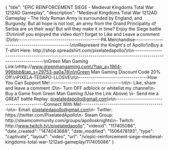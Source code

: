 {
    "title": "EPIC REINFORCEMENT SIEGE - Medieval Kingdoms Total War 1212AD Gameplay",
    "description": "Medieval Kingdoms Total War 1212AD Gameplay - The Holy Roman Army is surrounded by England, and Burgundy.  But all hope is not lost, an army from the Grand Principality of Serbia are on their way!  But will they make it in time? Enjoy the Siege battle :D\n\n\nIf you enjoyed the video don't forget to Like and Leave a comment :D\n\n-----------------------------------------PA Merchandise----------------------------------------------\n\nRepresent the Knight's of Apollo!\nBuy a T-shirt Here: http:\/\/shop.spreadshirt.com\/pixelatedapollo\/\n\n---------------------------------------------------------------------------------------------------------------\nGreen Man Gaming Link:\nhttp:\/\/www.greenmangaming.com\/?tap_a=1964-996bbb&tap_s=29753-aa0a78\n\nGreen Man Gaming Discount Code 20% Off:\nPIXELA-TEDAPO-LLOSVE\n\n----------------------------------How You Can Support Me! -----------------------------------\n\n- Like, share and leave a comment :D\n- Turn OFF adblock or whitelist my channel\n- Buy a Game from Green Man Gaming (Use the Link Above) \n- Send me a GREAT battle Replay: pixelatedapollo@gmail.com\n\n------------------------------------------Connect With Me!-----------------------------------------\n\n- Email: pixelatedapollo@gmail.com\n- Twitter: https:\/\/twitter.com\/PixelatedApollo\n- Steam Group:  http:\/\/steamcommunity.com\/groups\/apollosknights\n- Twitch: http:\/\/www.twitch.tv\/pixelatedapollo",
    "videoid": "117405086",
    "date_created": "1474043688",
    "date_modified": "1506478193",
    "type": "captivate",
    "layout": "video",
    "url": "\/v\/epic-reinforcement-siege-medieval-kingdoms-total-war-1212ad-gameplay\/117405086"
}